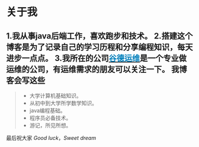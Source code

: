 关于我
===
1.我从事java后端工作，喜欢跑步和技术。
2.搭建这个博客是为了记录自己的学习历程和分享编程知识，每天进步一点点。
3.我所在的公司[<font color=#0080BC>谷德运维</font>](http://www.good-its.com/)是一个专业做运维的公司，有运维需求的朋友可以关注一下。
我博客会写这些
---
> * 大学计算机基础知识。
> * 从初中到大学所学数学知识。
> * java编程基础。
> * 程序员必备技术。
> * 游记，所见所想。

最后祝大家
  *Good luck*，*Sweet dream* 